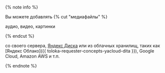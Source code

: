 
{% note info %}

Вы можете добавлять
{% cut "медиафайлы" %}

аудио, видео, картинки

{% endcut %}

 со своего сервера, [Яндекс Диска](../../../reference/helper.proxy.md) или из облачных хранилищ, таких как [Яндекс Облако]({{ toloka-requester-concepts-yacloud-dita }}), Google Cloud, Amazon AWS и т.п.

{% endnote %}
